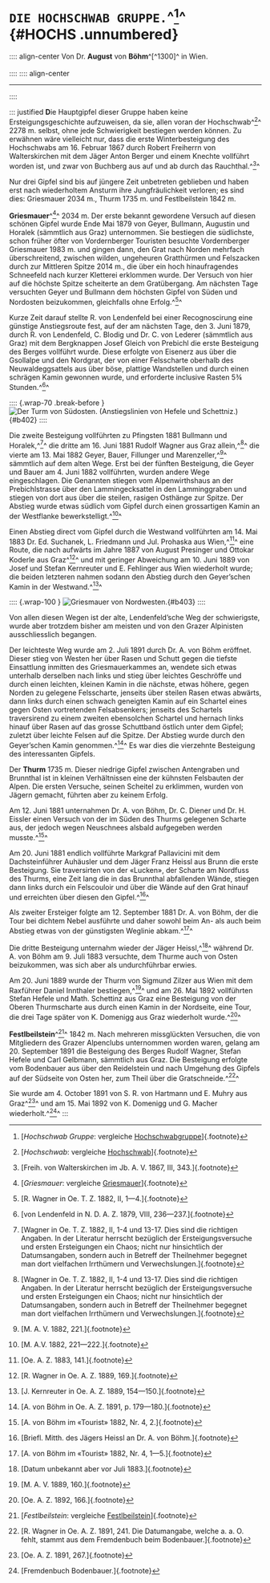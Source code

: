 # **`DIE HOCHSCHWAB GRUPPE.`**^[^1750]^<br /> {#HOCHS .unnumbered}
:::: align-center
Von Dr. **August** von **Böhm**^[^1300]^ in  Wien.<br /><br />
::::
:::: align-center
****
::::

::: justified
**D**ie Hauptgipfel dieser Gruppe haben keine Ersteigungsgeschichte aufzuweisen,
da sie, allen voran der Hochschwab^[^1751]^ 2278&nbsp;m. selbst, ohne jede Schwierigkeit bestiegen
werden können. Zu erwähnen wäre vielleicht nur, dass die erste Winterbesteigung
des Hochschwabs am 16.&nbsp;Februar 1867 durch Robert Freiherrn von Walterskirchen
mit dem Jäger Anton Berger und einem Knechte vollführt worden ist,
und zwar von Buchberg aus auf und ab durch das Rauchthal.^[^1752]^

Nur drei Gipfel sind bis auf jüngere Zeit unbetreten geblieben und haben erst
nach wiederholtem Ansturm ihre Jungfräulichkeit verloren; es sind dies: Griesmauer
2034&nbsp;m., Thurm 1735&nbsp;m. und Festlbeilstein 1842&nbsp;m.

**Griesmauer**^[^1753]^ 2034 m. Der erste bekannt gewordene Versuch auf diesen schönen
Gipfel wurde Ende Mai 1879 von Geyer, Bullmann, Augustin und Horalek
(sämmtlich aus Graz) unternommen. Sie bestiegen die südlichste, schon früher öfter
von Vordernberger Touristen besuchte Vordernberger Griesmauer 1983&nbsp;m. und
gingen dann, den Grat nach Norden mehrfach überschreitend, zwischen wilden,
ungeheuren Gratthürmen und Felszacken durch zur Mittleren Spitze 2014&nbsp;m.,
die über ein hoch hinaufragendes Schneefeld nach kurzer Kletterei erklommen wurde.
Der Versuch von hier auf die höchste Spitze scheiterte an dem Gratübergang. Am
nächsten Tage versuchten Geyer und Bullmann dem höchsten Gipfel von Süden
und Nordosten beizukommen, gleichfalls ohne Erfolg.^[^1754]^

Kurze Zeit darauf stellte R. von Lendenfeld bei einer Recognoscirung eine
günstige Anstiegsroute fest, auf der am nächsten Tage, den 3. Juni 1879, durch
R. von Lendenfeld, C. Blodig und Dr. C. von Lederer (sämmtlich aus Graz)
mit dem Bergknappen Josef Gleich von Prebichl die erste Besteigung des Berges
vollführt wurde. Diese erfolgte von Eisenerz aus über die Gsollalpe und den
Nordgrat, der von einer Felsscharte oberhalb des Neuwaldeggsattels aus über böse,
plattige Wandstellen und durch einen schrägen Kamin gewonnen wurde, und
erforderte inclusive Rasten 5¾&nbsp; Stunden.^[^1755]^

:::: {.wrap-70 .break-before }
![Der Turm von Südosten. <small>(Anstiegslinien von Hefele und Schettniz.)</small>](Ostalpen_Band_I_402.jpg "Ostalpen_Band_I_402.jpg"){#b402}
::::

Die zweite Besteigung vollführten zu Pfingsten 1881 Bullmann und Horalek,^[^1756]^
die dritte am 16.&nbsp;Juni 1881 Rudolf Wagner aus Graz allein,^[^1756]^ die vierte am
13.&nbsp;Mai 1882 Geyer, Bauer, Fillunger und Marenzeller,^[^1757]^ sämmtlich auf
dem alten Wege. Erst bei der fünften Besteigung, die Geyer und Bauer am 4.&nbsp;Juni 1882
vollführten, wurden andere Wege eingeschlagen. Die Genannten stiegen vom
Alpenwirthshaus an der Prebichlstrasse über den Lammingecksattel in den Lamminggraben
und stiegen von dort aus über die steilen, rasigen Osthänge zur Spitze. Der Abstieg
wurde etwas südlich vom Gipfel durch einen grossartigen Kamin an der
Westflanke bewerkstelligt.^[^1758]^

Einen Abstieg direct vom Gipfel durch die Westwand vollführten am 14.&nbsp;Mai
1883 Dr. Ed. Suchanek, L. Friedmann und Jul. Prohaska aus Wien,^[^1759]^ eine
Route, die nach aufwärts im Jahre 1887 von August Presinger und Ottokar
Koderle aus Graz^[^1760]^ und mit geringer Abweichung am 10.&nbsp;Juni 1889 von Josef
und Stefan Kernreuter und E. Fehlinger aus Wien wiederholt wurde; die
beiden letzteren nahmen sodann den Abstieg durch den Geyer’schen Kamin in
der Westwand.^[^1761]^

:::: {.wrap-100 }
![Griesmauer von Nordwesten.](Ostalpen_Band_I_403.jpg "Ostalpen_Band_I_403.jpg"){#b403}
::::

Von allen diesen Wegen ist der alte, Lendenfeld’sche Weg der schwierigste,
wurde aber trotzdem bisher am meisten und von den Grazer Alpinisten ausschliesslich
begangen.

Der leichteste Weg wurde am 2. Juli 1891 durch Dr. A. von Böhm eröffnet.
Dieser stieg von Westen her über Rasen und Schutt gegen die tiefste Einsattlung
inmitten des Griesmauerkammes an, wendete sich etwas unterhalb derselben nach
links und stieg über leichtes Geschröffe und durch einen leichten, kleinen Kamin
in die nächste, etwas höhere, gegen Norden zu gelegene Felsscharte, jenseits über
steilen Rasen etwas abwärts, dann links durch einen schwach geneigten Kamin auf
ein Schartel eines gegen Osten vortretenden Felsabsenkers; jenseits des Schartels
traversirend zu einem zweiten ebensolchen Schartel und hernach links hinauf über
Rasen auf das grosse Schuttband östlich unter dem Gipfel; zuletzt über leichte
Felsen auf die Spitze. Der Abstieg wurde durch den Geyer’schen Kamin
genommen.^[^1762]^ Es war dies die vierzehnte Besteigung des interessanten Gipfels.

<a id="S404"></a>Der **Thurm** 1735 m. Dieser niedrige Gipfel zwischen Antengraben und Brunnthal ist
in kleinen Verhältnissen eine der kühnsten Felsbauten der Alpen. Die ersten Versuche,
seinen Scheitel zu erklimmen, wurden von Jägern gemacht, führten
aber zu keinem Erfolg.

Am 12. Juni 1881 unternahmen Dr. A. von Böhm, Dr. C. Diener und Dr.
H. Eissler einen Versuch von der im Süden des Thurms gelegenen Scharte aus,
der jedoch wegen Neuschnees alsbald aufgegeben werden musste.^[^1763]^

Am 20. Juni 1881 endlich vollführte Markgraf Pallavicini mit dem Dachsteinführer
Auhäusler und dem Jäger Franz Heissl aus Brunn die erste Besteigung. Sie traversirten
von der «Lucken», der Scharte am Nordfuss des Thurms, eine Zeit lang die in das
Brunnthal abfallenden Wände, stiegen dann links durch ein Felscouloir und über die
Wände auf den Grat hinauf und erreichten über diesen den Gipfel.^[^1764]^

Als zweiter Ersteiger folgte am 12.&nbsp;September 1881 Dr. A. von Böhm, der
die Tour bei dichtem Nebel ausführte und daher sowohl beim An- als auch beim
Abstieg etwas von der günstigsten Weglinie abkam.^[^1765]^

Die dritte Besteigung unternahm wieder der Jäger Heissl,^[^1766]^ während Dr. A.
von Böhm am 9.&nbsp;Juli 1883 versuchte, dem Thurme auch von Osten beizukommen,
was sich aber als undurchführbar erwies.

Am 20. Juni 1889 wurde der Thurm von Sigmund Zilzer aus Wien mit
dem Raxführer Daniel Innthaler bestiegen,^[^1767]^ und am 26. Mai 1892 vollführten
Stefan Hefele und Math. Schettinz aus Graz eine Besteigung von der Oberen
Thurmscharte aus durch einen Kamin in der Nordseite, eine Tour, die drei Tage
später von K. Domenigg aus Graz wiederholt wurde.^[^1768]^

**Festlbeilstein**^[^1769]^ 1842 m. Nach mehreren missglückten Versuchen, die von
Mitgliedern des Grazer Alpenclubs unternommen worden waren, gelang am
20.&nbsp;September 1891 die Besteigung des Berges Rudolf Wagner, Stefan Hefele
und Carl Gelbmann, sämmtlich aus Graz. Die Besteigung erfolgte vom Bodenbauer aus
über den Reidelstein und nach Umgehung des Gipfels auf der Südseite von Osten
her, zum Theil über die Gratschneide.^[^1770]^

Sie wurde am 4.&nbsp;October 1891 von S. R. von Hartmann und E. Muhry
aus Graz^[^1771]^ und am 15.&nbsp;Mai 1892 von K. Domenigg und G. Macher
wiederholt.^[^1772]^
:::


[^1750]: [*Hochschwab Gruppe*:  vergleiche [Hochschwabgruppe](https://de.wikipedia.org/wiki/Hochschwabgruppe)]{.footnote}

[^1751]: [*Hochschwab*:  vergleiche [Hochschwab](https://de.wikipedia.org/wiki/Hochschwab)]{.footnote}

[^1752]: [Freih. von Walterskirchen im Jb. A. V. 1867, III, 343.]{.footnote}

[^1753]: [*Griesmauer*:  vergleiche [Griesmauer](https://de.wikipedia.org/wiki/Griesmauer)]{.footnote}

[^1754]: [R. Wagner in Oe. T. Z. 1882, II, 1—4.]{.footnote}

[^1755]: [von Lendenfeld in N. D. A. Z. 1879, VIII, 236—237.]{.footnote}

[^1756]: [Wagner in Oe. T. Z. 1882, II, 1-4 und 13-17. Dies sind die richtigen Angaben. In der Literatur herrscht bezüglich der Ersteigungsversuche und ersten Ersteigungen ein Chaos; nicht nur hinsichtlich der Datumsangaben, sondern auch in Betreff der Theilnehmer begegnet man dort vielfachen Irrthümern und Verwechslungen.]{.footnote}

[^1757]: [M. A. V. 1882, 221.]{.footnote}

[^1758]: [M. A.V. 1882, 221—222.]{.footnote}

[^1759]: [Oe. A. Z. 1883, 141.]{.footnote}

[^1760]: [R. Wagner in Oe. A. Z. 1889, 169.]{.footnote}

[^1761]: [J. Kernreuter in Oe. A. Z. 1889, 154—150.]{.footnote}

[^1762]: [A. von Böhm in Oe. A. Z. 1891, p. 179—180.]{.footnote}

[^1763]: [A. von Böhm im «Tourist» 1882, Nr. 4, 2.]{.footnote}

[^1764]: [Briefl. Mitth. des Jägers Heissl an Dr. A. von Böhm.]{.footnote}

[^1765]: [A. von Böhm im «Tourist» 1882, Nr. 4, 1—5.]{.footnote}

[^1766]: [Datum unbekannt aber vor Juli 1883.]{.footnote}

[^1767]: [M. A. V. 1889, 160.]{.footnote}

[^1768]: [Oe. A. Z. 1892, 166.]{.footnote}

[^1769]: [*Festlbeilstein*:  vergleiche [Festlbeilstein](https://de.wikipedia.org/wiki/Festlbeilstein)]{.footnote}

[^1770]: [R. Wagner in Oe. A. Z. 1891, 241. Die Datumangabe, welche a. a. O. fehlt, stammt aus dem Fremdenbuch beim Bodenbauer.]{.footnote}

[^1771]: [Oe. A. Z. 1891, 267.]{.footnote}

[^1772]: [Fremdenbuch Bodenbauer.]{.footnote}
